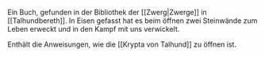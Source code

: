 Ein Buch, gefunden in der Bibliothek der [[Zwerg|Zwerge]] in [[Talhundbereth]]. In Eisen gefasst hat es beim öffnen zwei Steinwände zum Leben erweckt und in den Kampf mit uns verwickelt.

Enthält die Anweisungen, wie die [[Krypta von Talhund]] zu öffnen ist.